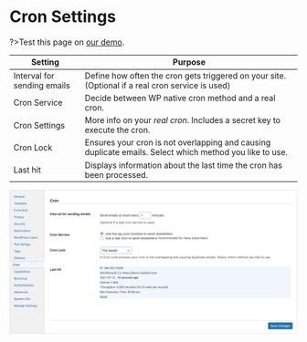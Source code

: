 # Cron Settings

?>Test this page on [our demo](https://demo2.mailster.co/wp-admin/edit.php?post_type=newsletter&page=mailster_settings#cron).

Setting | Purpose
--- | ---
Interval for sending emails | Define how often the cron gets triggered on your site. (Optional if a real cron service is used)
Cron Service | Decide between WP native cron method and a real cron.
Cron Settings | More info on your _real cron_. Includes a secret key to execute the cron.
Cron Lock | Ensures your cron is not overlapping and causing duplicate emails. Select which method you like to use.
Last hit | Displays information about the last time the cron has been processed.

![Cron Settings Screen](/assets/settings-cron.png)
